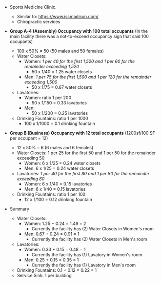 - Sports Medicine Clinic. 
	- Similar to: https://www.issmadison.com/
	- Chiropractic services


- **Group A-4 (Assembly) Occupancy with 100 total occupants** (In the main facility there was a not-to-exceed occupancy sign that said 100 occupants)
	- 100 x 50% = 50 (50 males and 50 females)
	- Water Closets: 
		- Women: *1 per 40 for the first 1,520 and 1 per 60 for the remainder exceeding 1,520*
			- 50 x 1/40 = 1.25 water closets
		- Men: *1 per 75 for the first 1,500 and 1 per 120 for the remainder exceeding 1,500*
			- 50 x 1/75 = 0.67 water closets
	- Lavatories: 
		- Women: ratio 1 per 200
			- 50 x 1/150 = 0.33 lavatories
		- Men:
			- 50 x 1/200 = 0.25 lavatories
	- Drinking Fountains: ratio 1 per 1000
		- 100 x 1/1000 = 0.1 drinking fountain

- **Group B (Business) Occupancy with 12 total occupants** (1200sf/100 SF per occupant = 12)
	- 12 x 50% = 6 (6 males and 6 females)
	- Water Closets: 1 per 25 for the first 50 and 1 per 50 for the remainder exceeding 50
		- Women: 6 x 1/25 = 0.24 water closets
		- Men: 6 x 1/25 = 0.24 water closets
	- Lavatories: *1 per 40 for the first 80 and 1 per 80 for the remainder exceeding 80*
		- Women: 6 x 1/40 = 0.15 lavatories
		- Men: 6 x 1/40 = 0.15 lavatories
	- Drinking Fountains: ratio 1 per 100
		- 12 x 1/100 = 0.12 drinking fountain

- Summary
	- Water Closets:
		- Women: 1.25 + 0.24 = 1.49 = 2
			- Currently the facility has (2) Water Closets in Women's room
		- Men: 0.67 + 0.24 = 0.91 = 1
			- Currently the facility has (2) Water Closets in Men's room
	- Lavatories:
		- Women: 0.33 + 0.15 =  0.48 = 1
			- Currently the facility has (1) Lavatory in Women's room
		- Men: 0.25 + 0.15 =  0.35 = 1
			- Currently the facility has (1) Lavatory in Men's room
	- Drinking Fountains: 0.1 + 0.12 = 0.22 = 1
	- Service Sink: 1 per building
